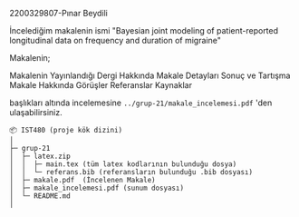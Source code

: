  2200329807-Pınar Beydili 
  
İncelediğim makalenin ismi "Bayesian joint modeling of patient-reported longitudinal data on frequency and duration of migraine"

Makalenin;

Makalenin Yayınlandığı Dergi Hakkında
Makale Detayları
Sonuç ve Tartışma
Makale Hakkında Görüşler
Referanslar
Kaynaklar

başlıkları altında incelemesine `../grup-21/makale_incelemesi.pdf` 'den ulaşabilirsiniz.

 ```
 📦 IST480 (proje kök dizini)  
 │  
 ├─ grup-21  
 │  ├─ latex.zip  
 │  │  ├─ main.tex (tüm latex kodlarının bulunduğu dosya)
 │  │  └─ referans.bib (referansların bulunduğu .bib dosyası)
 │  ├─ makale.pdf  (İncelenen Makale)
 │  ├─ makale_incelemesi.pdf (sunum dosyası)
 │  └─ README.md  
 │
 ```
